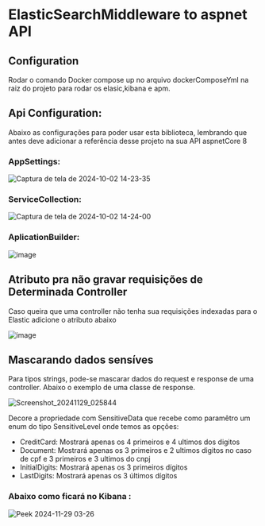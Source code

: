 # ElasticSearchMiddleware to aspnet API

## Configuration

Rodar o comando Docker compose up no arquivo dockerComposeYml na raiz do projeto para rodar os elasic,kibana e apm.


## Api Configuration:
Abaixo as configurações para poder usar esta biblioteca, lembrando que antes deve adicionar a referência desse projeto na sua API aspnetCore 8 

### AppSettings:
![Captura de tela de 2024-10-02 14-23-35](https://github.com/user-attachments/assets/f23d87b0-f4af-4071-bb56-33a8cf9922d9)


### ServiceCollection:
![Captura de tela de 2024-10-02 14-24-00](https://github.com/user-attachments/assets/1269ef1b-1b5c-4b35-a0f6-2e19a8e6d223)

### AplicationBuilder:
![image](https://github.com/user-attachments/assets/37d10f83-9af2-4503-8554-e2153bf73b39)


## Atributo pra não gravar requisições de Determinada Controller
Caso queira que uma controller não tenha sua requisições indexadas para o Elastic adicione o atributo abaixo

![image](https://github.com/user-attachments/assets/0c514e27-daa5-4bc0-af9f-5ea8a2e5eee7)


## Mascarando dados sensíves
Para tipos strings, pode-se mascarar dados do request e response de uma controller. Abaixo o exemplo de uma classe de response.

![Screenshot_20241129_025844](https://github.com/user-attachments/assets/c2f0d2e6-a3f4-41ea-bd31-159d44911cd1)

Decore a propriedade com SensitiveData que recebe como paramêtro um enum do tipo SensitiveLevel onde temos as opções:

<ul>
  <li>CreditCard: Mostrará apenas os 4 primeiros e 4 ultimos dos digitos</li>
  <li>Document:  Mostrará apenas os 3 primeiros e  2 ultimos digitos no caso de cpf e 3 primeiros e 3 ultimos do cnpj</li>  
  <li>InitialDigits: Mostrará apenas os 3 primeiros dígitos</li>
  <li>LastDigits: Mostrará apenas os 3 últimos dígitos</li>
</ul>

### Abaixo como ficará no Kibana : 
![Peek 2024-11-29 03-26](https://github.com/user-attachments/assets/f70546df-c583-4641-8e35-aaa98515d154)





